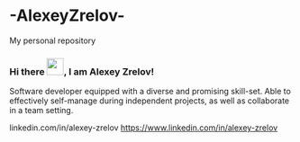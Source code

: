 # -AlexeyZrelov-
My personal repository
### Hi there <img src="https://raw.githubusercontent.com/MartinHeinz/MartinHeinz/master/wave.gif" width="30px">, I am Alexey Zrelov!

Software developer equipped with a diverse and promising skill-set. Able to effectively self-manage during independent projects, as well as collaborate in a team setting.

linkedin.com/in/alexey-zrelov
https://www.linkedin.com/in/alexey-zrelov
